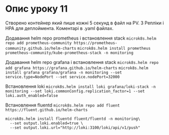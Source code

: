 # Опис уроку 11

Створено контейнер який пише кожні 5 секунд в файл на PV. 3 Репліки і HPA для деплоймента. Коментарі в .yaml файлах. 

Додавання helm repo prometheus і встановлення stack
`microk8s.helm repo add prometheus-community https://prometheus-community.github.io/helm-charts`
`microk8s.helm install prometheus prometheus-community/kube-prometheus-stack -n monitoring`

Додавання helm repo grafana і встановлення stack
`microk8s.helm repo add grafana https://grafana.github.io/helm-charts`
`microk8s.helm install grafana grafana/grafana -n monitoring --set service.type=NodePort --set service.nodePort=32000`

Встановлення loki
`microk8s.helm install loki grafana/loki-stack -n monitoring --set loki.commonConfig.replication_factor=1 --set loki.auth_enabled=false`

Встановлення fluentd
`microk8s.helm repo add fluent https://fluent.github.io/helm-charts`

```
microk8s.helm install fluentd fluent/fluentd -n monitoring\
  --set output.loki.enabled=true \
  --set output.loki.url="http://loki:3100/loki/api/v1/push"
```